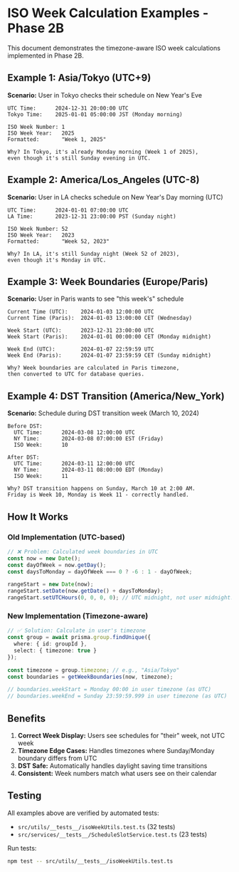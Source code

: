 # ISO Week Calculation Examples - Phase 2B

This document demonstrates the timezone-aware ISO week calculations implemented in Phase 2B.

## Example 1: Asia/Tokyo (UTC+9)

**Scenario:** User in Tokyo checks their schedule on New Year's Eve

```
UTC Time:      2024-12-31 20:00:00 UTC
Tokyo Time:    2025-01-01 05:00:00 JST (Monday morning)

ISO Week Number: 1
ISO Week Year:   2025
Formatted:       "Week 1, 2025"

Why? In Tokyo, it's already Monday morning (Week 1 of 2025),
even though it's still Sunday evening in UTC.
```

## Example 2: America/Los_Angeles (UTC-8)

**Scenario:** User in LA checks schedule on New Year's Day morning (UTC)

```
UTC Time:      2024-01-01 07:00:00 UTC
LA Time:       2023-12-31 23:00:00 PST (Sunday night)

ISO Week Number: 52
ISO Week Year:   2023
Formatted:       "Week 52, 2023"

Why? In LA, it's still Sunday night (Week 52 of 2023),
even though it's Monday in UTC.
```

## Example 3: Week Boundaries (Europe/Paris)

**Scenario:** User in Paris wants to see "this week's" schedule

```
Current Time (UTC):    2024-01-03 12:00:00 UTC
Current Time (Paris):  2024-01-03 13:00:00 CET (Wednesday)

Week Start (UTC):      2023-12-31 23:00:00 UTC
Week Start (Paris):    2024-01-01 00:00:00 CET (Monday midnight)

Week End (UTC):        2024-01-07 22:59:59 UTC
Week End (Paris):      2024-01-07 23:59:59 CET (Sunday midnight)

Why? Week boundaries are calculated in Paris timezone,
then converted to UTC for database queries.
```

## Example 4: DST Transition (America/New_York)

**Scenario:** Schedule during DST transition week (March 10, 2024)

```
Before DST:
  UTC Time:      2024-03-08 12:00:00 UTC
  NY Time:       2024-03-08 07:00:00 EST (Friday)
  ISO Week:      10

After DST:
  UTC Time:      2024-03-11 12:00:00 UTC
  NY Time:       2024-03-11 08:00:00 EDT (Monday)
  ISO Week:      11

Why? DST transition happens on Sunday, March 10 at 2:00 AM.
Friday is Week 10, Monday is Week 11 - correctly handled.
```

## How It Works

### Old Implementation (UTC-based)
```typescript
// ❌ Problem: Calculated week boundaries in UTC
const now = new Date();
const dayOfWeek = now.getDay();
const daysToMonday = dayOfWeek === 0 ? -6 : 1 - dayOfWeek;

rangeStart = new Date(now);
rangeStart.setDate(now.getDate() + daysToMonday);
rangeStart.setUTCHours(0, 0, 0, 0); // UTC midnight, not user midnight!
```

### New Implementation (Timezone-aware)
```typescript
// ✅ Solution: Calculate in user's timezone
const group = await prisma.group.findUnique({
  where: { id: groupId },
  select: { timezone: true }
});

const timezone = group.timezone; // e.g., "Asia/Tokyo"
const boundaries = getWeekBoundaries(now, timezone);

// boundaries.weekStart = Monday 00:00 in user timezone (as UTC)
// boundaries.weekEnd = Sunday 23:59:59.999 in user timezone (as UTC)
```

## Benefits

1. **Correct Week Display:** Users see schedules for "their" week, not UTC week
2. **Timezone Edge Cases:** Handles timezones where Sunday/Monday boundary differs from UTC
3. **DST Safe:** Automatically handles daylight saving time transitions
4. **Consistent:** Week numbers match what users see on their calendar

## Testing

All examples above are verified by automated tests:
- `src/utils/__tests__/isoWeekUtils.test.ts` (32 tests)
- `src/services/__tests__/ScheduleSlotService.test.ts` (23 tests)

Run tests:
```bash
npm test -- src/utils/__tests__/isoWeekUtils.test.ts
```
